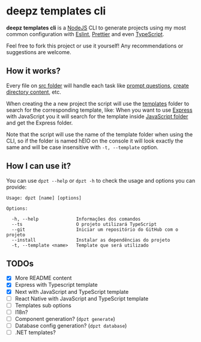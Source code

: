 # deepz templates cli
**deepz templates cli** is a [NodeJS](https://nodejs.org) CLI to generate projects using my most common configuration with [Eslint](https://eslint.org), [Prettier](https://prettier.io) and even [TypeScript](https://www.typescriptlang.org). 

Feel free to fork this project or use it yourself! Any recommendations or suggestions are welcome.

## How it works?
Every file on [src folder](src) will handle each task like [prompt questions](src/prompt.ts), [create directory content](src/createDirectoryContents.ts), etc.

When creating the a new project the script will use the [templates](src/templates/) folder to search for the corresponding template, like: When you want to use [Express](https://expressjs.com) with JavaScript you it will search for the template inside [JavaScript folder](src/templates/javascript) and get the Express folder.

Note that the script will use the name of the template folder when using the CLI, so if the folder is named hElO on the console it will look exactly the same and 
will be case insensitive with `-t, --template` option.

## How I can use it?
You can use `dpzt --help` or `dpzt -h` to check the usage and options you can provide:
```
Usage: dpzt [name] [options]

Options:

  -h, --help              Informações dos comandos
  --ts                    O projeto utilizará TypeScript
  --git                   Iniciar um repositório do GitHub com o projeto
  --install               Instalar as dependências do projeto
  -t, --template <name>   Template que será utilizado
```

## TODOs
- [x] More README content
- [x] Express with Typescript template
- [x] Next with JavaScript and TypeScript template
- [ ] React Native with JavaScript and TypeScript template
- [ ] Templates sub options
- [ ] I18n?
- [ ] Component generation? (`dpzt generate`)
- [ ] Database config generation? (`dpzt database`)
- [ ] .NET templates?